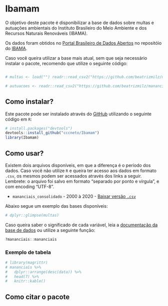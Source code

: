 
<!-- README.md is generated from README.Rmd. Please edit that file -->

# Ibamam

<!-- badges: start -->

<!-- badges: end -->

O objetivo deste pacote é disponibilizar a base de dados sobre multas e
autuações ambientais do Instituto Brasileiro do Meio Ambiente e dos
Recursos Naturais Renováveis (IBAMA).

Os dados foram obtidos no [Portal Brasileiro de Dados
Abertos](https://dados.gov.br/) no repositóio do
[IBAMA](https://dados.gov.br/organization/instituto-brasileiro-do-meio-ambiente-e-dos-recursos-naturais-renovaveis-ibama).

<!-- > __Caso você não utilize R__, é possível __fazer download da base de dados__ através [deste link](https://github.com/beatrizmilz/mananciais/raw/master/inst/extdata/mananciais.csv).  -->

Caso você queira utilizar a base mais atual, sem que seja necessário
instalar o pacote, recomendo que utilize o seguinte código:

``` r

# multas <- load("") readr::read_csv2("https://github.com/beatrizmilz/mananciais/raw/master/inst/extdata/mananciais.csv")

# autuacoes <- readr::read_csv2("https://github.com/beatrizmilz/mananciais/raw/master/inst/extdata/mananciais.csv")
```

## Como instalar?

Este pacote pode ser instalado através do [GitHub](https://github.com/)
utilizando o seguinte código em `R`:

``` r
# install.packages("devtools")
devtools::install_github("cccneto/Ibamam")
library(Ibamam)
```

## Como usar?

Existem dois arquivos disponíveis, em que a diferença é o período dos
dados. Caso você não utilize `R` e queira ter acesso aos dados em
formato `.csv`, os mesmos podem ser acessados através dos links a
seguir. Lembrete: o arquivo foi salvo em formato “separado por ponto e
vírgula”, e com encoding “UTF-8”.

  - `mananciais_consolidado` - 2000 à 2020 - [Baixar versão
    `.csv`](https://github.com/beatrizmilz/mananciais/raw/master/inst/extdata/mananciais_consolidado.csv)

Abaixo segue um exemplo das bases disponíveis:

``` r
# dplyr::glimpse(multas)
```

Caso queira saber o significado de cada variável, leia a [documentação
da base de
dados](https://beatrizmilz.github.io/mananciais/reference/mananciais.html)
ou utilize a seguinte função:

``` r
?mananciais::mananciais
```

### Exemplo de tabela

``` r
# library(magrittr)
# mananciais %>% 
#   dplyr::arrange(desc(data)) %>% 
#   head(7) %>%
#   knitr::kable()
```

## Como citar o pacote
